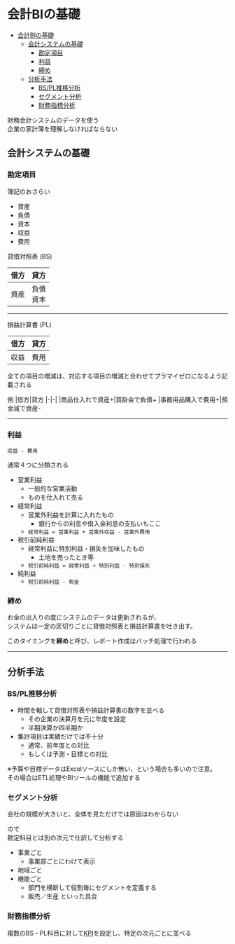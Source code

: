 # 会計BIの基礎

- [会計BIの基礎](#%E4%BC%9A%E8%A8%88bi%E3%81%AE%E5%9F%BA%E7%A4%8E)
  - [会計システムの基礎](#%E4%BC%9A%E8%A8%88%E3%82%B7%E3%82%B9%E3%83%86%E3%83%A0%E3%81%AE%E5%9F%BA%E7%A4%8E)
    - [勘定項目](#%E5%8B%98%E5%AE%9A%E9%A0%85%E7%9B%AE)
    - [利益](#%E5%88%A9%E7%9B%8A)
    - [締め](#%E7%B7%A0%E3%82%81)
  - [分析手法](#%E5%88%86%E6%9E%90%E6%89%8B%E6%B3%95)
    - [BS/PL推移分析](#bspl%E6%8E%A8%E7%A7%BB%E5%88%86%E6%9E%90)
    - [セグメント分析](#%E3%82%BB%E3%82%B0%E3%83%A1%E3%83%B3%E3%83%88%E5%88%86%E6%9E%90)
    - [財務指標分析](#%E8%B2%A1%E5%8B%99%E6%8C%87%E6%A8%99%E5%88%86%E6%9E%90)

財務会計システムのデータを使う  
企業の家計簿を理解しなければならない

## 会計システムの基礎

### 勘定項目

簿記のおさらい

- 資産
- 負債
- 資本
- 収益
- 費用

貸借対照表 (BS)

|借方|貸方|
|-|-|
|資産|負債<br>資本|

----

損益計算書 (PL)

|借方|貸方|
|-|-|
|収益|費用|

全ての項目の増減は、対応する項目の増減と合わせてプラマイゼロになるよう記載される

例
|借方|貸方
|-|-|
|商品仕入れで資産+|買掛金で負債+
|事務用品購入で費用+|預金減で資産-

----

### 利益

```
収益 - 費用
```

通常４つに分類される

- 営業利益
  - 一般的な営業活動
  - ものを仕入れて売る
- 経常利益
  - 営業外利益を計算に入れたもの
    - 銀行からの利息や借入金利息の支払いもここ
  - `経常利益 = 営業利益 + 営業外収益 - 営業外費用`
- 税引前純利益
  - 経常利益に特別利益・損失を加味したもの
    - 土地を売ったとき等
  - `税引前純利益 = 経常利益 + 特別利益 - 特別損失`
- 純利益
  - `税引前純利益 - 税金`

### 締め

お金の出入りの度にシステムのデータは更新されるが、  
システムは一定の区切りごとに貸借対照表と損益計算書を吐き出す。

このタイミングを**締め**と呼び、レポート作成はバッチ処理で行われる

----

## 分析手法

### BS/PL推移分析

- 時間を軸して貸借対照表や損益計算書の数字を並べる
  - その企業の決算月を元に年度を設定
  - 半期決算か四半期か
- 集計項目は実績だけでは不十分
  - 通常、前年度との対比
  - もしくは予測・目標との対比

※予算や目標データはExcelソースにしか無い、という場合も多いので注意。  
その場合はETL処理やBIツールの機能で追加する

### セグメント分析

会社の規模が大きいと、全体を見ただけでは原因はわからない

ので  
勘定科目とは別の次元で仕訳して分析する

- 事業ごと
  - 事業部ごとにわけて表示
- 地域ごと
- 機能ごと
  - 部門を横断して役割毎にセグメントを定義する
  - 販売／生産 といった具合

### 財務指標分析

複数のBS・PL科目に対して[KPI](./Analysis.md#kpi%E3%81%A8%E3%81%AF)を設定し、特定の次元ごとに並べる
